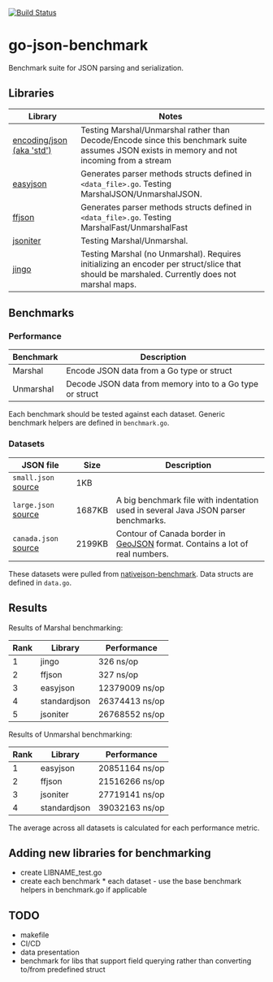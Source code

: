 [![Build Status](https://travis-ci.org/tahia-khan/go-json-benchmark.svg?branch=master)](https://travis-ci.org/tahia-khan/go-json-benchmark)

# go-json-benchmark
Benchmark suite for JSON parsing and serialization. 

## Libraries

Library | Notes
--------|-------------------
[encoding/json (aka 'std')](http://golang.org/pkg/encoding/json/) | Testing Marshal/Unmarshal rather than Decode/Encode since this benchmark suite assumes JSON exists in memory and not incoming from a stream
[easyjson](http://github.com/mailru/easyjson/) | Generates parser methods structs defined in `<data_file>.go`. Testing MarshalJSON/UnmarshalJSON.
[ffjson](http://github.com/pquerna/ffjson/) | Generates parser methods structs defined in `<data_file>.go`. Testing MarshalFast/UnmarshalFast
[jsoniter](http://github.com/json-iterator/go/) | Testing Marshal/Unmarshal.
[jingo](http://github.com/bet365/jingo/) | Testing Marshal (no Unmarshal). Requires initializing an encoder per struct/slice that should be marshaled. Currently does not marshal maps.

## Benchmarks

### Performance

Benchmark      | Description
---------------|----------------------------------------------------
Marshal        | Encode JSON data from a Go type or struct
Unmarshal      | Decode JSON data from memory into to a Go type or struct

Each benchmark should be tested against each dataset. Generic benchmark helpers are defined in `benchmark.go`.

### Datasets

JSON file   | Size | Description
------------|------|-----------------------
`small.json` [source](https://github.com/tahia-khan/go-json-benchmark/blob/master/data/small.json) | 1KB | 
`large.json` [source](https://github.com/miloyip/nativejson-benchmark/blob/master/data/citm_catalog.json) | 1687KB | A big benchmark file with indentation used in several Java JSON parser benchmarks.
`canada.json` [source](https://github.com/miloyip/nativejson-benchmark/blob/master/data/canada.json) | 2199KB | Contour of Canada border in [GeoJSON](http://geojson.org/) format. Contains a lot of real numbers.

These datasets were pulled from [nativejson-benchmark](https://github.com/miloyip/nativejson-benchmark). Data structs are defined in `data.go`.

## Results

Results of Marshal benchmarking:

Rank | Library | Performance
-----|---------|---------
1 | jingo | 326 ns/op
2 | ffjson | 327 ns/op
3 | easyjson | 12379009 ns/op
4 | standardjson | 26374413 ns/op
5 | jsoniter | 26768552 ns/op

Results of Unmarshal benchmarking:

Rank | Library | Performance
-----|---------|---------
1 | easyjson | 20851164 ns/op
2 | ffjson | 21516266 ns/op
3 | jsoniter | 27719141 ns/op
4 | standardjson | 39032163 ns/op

The average across all datasets is calculated for each performance metric.

## Adding new libraries for benchmarking

- create LIBNAME_test.go 
- create each benchmark * each dataset - use the base benchmark helpers in benchmark.go if applicable 

## TODO
- makefile
- CI/CD
- data presentation
- benchmark for libs that support field querying rather than converting to/from predefined struct
